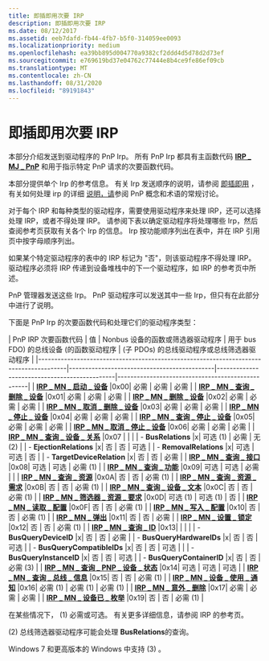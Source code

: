 ```yaml
---
title: 即插即用次要 IRP
description: 即插即用次要 IRP
ms.date: 08/12/2017
ms.assetid: eeb7dafd-fb44-4fb7-b5f0-314059ee0093
ms.localizationpriority: medium
ms.openlocfilehash: ea39bb895d004770a9382cf2ddd4d5d78d2d73ef
ms.sourcegitcommit: e769619bd37e04762c77444e8b4ce9fe86ef09cb
ms.translationtype: MT
ms.contentlocale: zh-CN
ms.lasthandoff: 08/31/2020
ms.locfileid: "89191843"
---
```

# <a name="plug-and-play-minor-irps"></a>即插即用次要 IRP





本部分介绍发送到驱动程序的 PnP Irp。 所有 PnP Irp 都具有主函数代码 [**IRP \_ MJ \_ PnP**](irp-mj-pnp.md) 和用于指示特定 PnP 请求的次要函数代码。

本部分提供单个 Irp 的参考信息。 有关 Irp 发送顺序的说明，请参阅 [即插即用](https://docs.microsoft.com/windows-hardware/drivers/kernel/implementing-plug-and-play) ，有关如何处理 irp 的详细 [说明，请](./dispatchpnp-routines.md)参阅 PnP 概念和术语的常规讨论。

对于每个 IRP 和每种类型的驱动程序，需要使用驱动程序来处理 IRP，还可以选择处理 IRP，或者不得处理 IRP。 请参阅下表以确定驱动程序将处理哪些 Irp，然后查阅参考页获取有关各个 Irp 的信息。 Irp 按功能顺序列出在表中，并在 IRP 引用页中按字母顺序列出。

如果某个特定驱动程序的表中的 IRP 标记为 "否"，则该驱动程序不得处理 IRP。 驱动程序必须将 IRP 传递到设备堆栈中的下一个驱动程序，如 IRP 的参考页中所述。

PnP 管理器发送这些 Irp。 PnP 驱动程序可以发送其中一些 Irp，但只有在此部分中进行了说明。

下面是 PnP Irp 的次要函数代码和处理它们的驱动程序类型：


|                              PnP IRP 次要函数代码                              | 值 | Nonbus 设备的函数或筛选器驱动程序 | 用于 bus FDO) 的总线设备 (的函数驱动程序 |  (子 PDOs) 的总线驱动程序或总线筛选器驱动程序 |
|---------------------------------------------------------------------------------------|---------------------------------------------|----------------------------------------------|--------------------------------------------------|
|                 [**IRP \_ MN \_ 启动 \_ 设备**](irp-mn-start-device.md)                  |0x00|                  必需                   |                   必需                   |                     必需                     |
|          [**IRP \_ MN \_ 查询 \_ 删除 \_ 设备**](irp-mn-query-remove-device.md)          |0x01|                  必需                   |                   必需                   |                     必需                     |
|                [**IRP \_ MN \_ 删除 \_ 设备**](irp-mn-remove-device.md)                 |0x02|                  必需                   |                   必需                   |                     必需                     |
|         [**IRP \_ MN \_ 取消 \_ 删除 \_ 设备**](irp-mn-cancel-remove-device.md)         |0x03|                  必需                   |                   必需                   |                     必需                     |
|                  [**IRP \_ MN \_ 停止 \_ 设备**](irp-mn-stop-device.md)                   |0x04|                  必需                   |                   必需                   |                     必需                     |
|            [**IRP \_ MN \_ 查询 \_ 停止 \_ 设备**](irp-mn-query-stop-device.md)            |0x05|                  必需                   |                   必需                   |                     必需                     |
|           [**IRP \_ MN \_ 取消 \_ 停止 \_ 设备**](irp-mn-cancel-stop-device.md)           |0x06|                  必需                   |                   必需                   |                     必需                     |
|       [**IRP \_ MN \_ 查询 \_ 设备 \_ 关系**](irp-mn-query-device-relations.md)       |0x07                                             |                                              |                                                  |
|                                 -   **BusRelations**                                  |x|                可选 (1)                  |                   必需                   |                      无 (2)                       |
|                               -   **EjectionRelations**                               |x|                     否                      |                      否                      |                     可选                     |
|                               -   **RemovalRelations**                                |x|                  可选                   |                   可选                   |                        否                        |
|                             -   **TargetDeviceRelation**                              |x|                     否                      |                      否                      |                     必需                     |
|              [**IRP \_ MN \_ 查询 \_ 接口**](irp-mn-query-interface.md)               |0x08|                  可选                   |                   可选                   |                   必需 (1)                    |
|           [**IRP \_ MN \_ 查询 \_ 功能**](irp-mn-query-capabilities.md)            |0x09|                  可选                   |              可选 | 必需               |                                                  |
|              [**IRP \_ MN \_ 查询 \_ 资源**](irp-mn-query-resources.md)               |0x0A|                     否                      |                      否                      |                   必需 (1)                    |
|  [**IRP \_ MN \_ 查询 \_ 资源 \_ 需求**](irp-mn-query-resource-requirements.md)  |0x0B|                     否                      |                      否                      |                   必需 (1)                    |
|            [**IRP \_ MN \_ 查询 \_ 设备 \_ 文本**](irp-mn-query-device-text.md)            |0x0C|                     否                      |                      否                      |                   必需 (1)                    |
| [**IRP \_ MN \_ 筛选器 \_ 资源 \_ 要求**](irp-mn-filter-resource-requirements.md) |0x0D|                可选 (1)                  |                 可选 (1)                  |                        否                        |
|                  [**IRP \_ MN \_ 读取 \_ 配置**](irp-mn-read-config.md)                   |0x0F|                     否                      |                      否                      |                   必需 (1)                    |
|                 [**IRP \_ MN \_ 写入 \_ 配置**](irp-mn-write-config.md)                  |0x10|                     否                      |                      否                      |                   必需 (1)                    |
|                 [**IRP \_ MN \_ 弹出**](irp-mn-eject.md)                  |0x11|                     否                      |                      否                      |                   必需                   |
|                     [**IRP \_ MN \_ 设置 \_ 锁定**](irp-mn-set-lock.md)                      |0x12|                     否                      |                      否                      |                   必需 (1)                    |
|                     [**IRP \_ MN \_ 查询 \_ ID**](irp-mn-query-id.md)                      |0x13|                                             |                                              |                                                  |
|                               -   **BusQueryDeviceID**                                |x|                     否                      |                      否                      |                     必需                     |
|                              -   **BusQueryHardwareIDs**                              |x|                     否                      |                      否                      |                     可选                     |
|                             -   **BusQueryCompatibleIDs**                             |x|                     否                      |                  否  |  可选                  |                                                  |
|                              -   **BusQueryInstanceID**                               |x|                     否                      |                      否                      |                     可选                     |
|                              -   **BusQueryContainerID**                              |x|                     否                      |                      否                      |                   必需 (3)                    |
|      [**IRP \_ MN \_ 查询 \_ PNP \_ 设备 \_ 状态**](irp-mn-query-pnp-device-state.md)       |0x14|                  可选                   |                   可选                   |                     可选                     |
|        [**IRP \_ MN \_ 查询 \_ 总线 \_ 信息**](irp-mn-query-bus-information.md)        |0x15|                     否                      |                      否                      |                   必需 (1)                    |
|    [**IRP \_ MN \_ 设备 \_ 使用 \_ 通知**](irp-mn-device-usage-notification.md)    |0x16|                必需 (1)                  |                 必需 (1)                  |                   必需 (1)                    |
|             [**IRP \_ MN \_ 意外 \_ 删除**](irp-mn-surprise-removal.md)              |0x17|                  必需                   |                   必需                   |                     必需                     |
|            [**IRP \_ MN \_ 设备已 \_ 枚举**](irp-mn-device-enumerated.md)             |0x19|                     否                      |                      否                      |                   必需 (1)                    |

在某些情况下， (1) 必需或可选。 有关更多详细信息，请参阅 IRP 的参考页。

 (2) 总线筛选器驱动程序可能会处理 **BusRelations**的查询。

Windows 7 和更高版本的 Windows 中支持 (3) 。